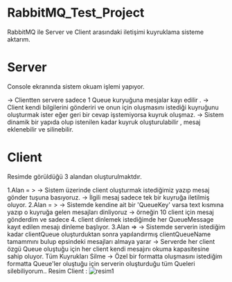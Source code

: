 # RabbitMQ_Test_Project
RabbitMQ ile Server ve Client arasındaki iletişimi kuyruklama sisteme aktarım.

# Server
Console ekranında sistem okuam işlemi yapıyor.
  
  -> Clientten servere sadece 1 Queue kuryuğuna mesjalar kayı edilir .
  -> Client kendi bilgilerini gönderiri ve onun için oluşmasını istediği kuyruğunu oluşturmak ister eğer geri bir cevap işstemiyorsa kuyruk oluşmaz.
  -> Sistem dinamik bir yapıda olup istenilen kadar kuyruk oluşturulabilir , mesaj eklenebilir  ve silinebilir.
 

# Client 
Resimde görüldüğü 3 alandan oluşturulmaktdır.

1.Alan = >
  -> Sistem üzerinde client oluşturmak istediğimiz yazıp mesaj gönder tuşuna basıyoruz.
  -> İlgili mesaj sadece tek bir kuyruğa iletilmiş oluyor.
2.Alan = >
  -> Sistemde kendine ait bir 'QueueKey' varsa text kısmına yazıp o kuyruğa gelen mesajları dinliyoruz 
  -> örneğin 10 client için mesaj gönderdim ve sadece 4. client dinlemek istediğimde her QueueMessage kayıt edilen mesajı dinleme başlıyor.
3.Alan => 
  -> Sistemde serverin istediğim kadar clientQueue oluşturduktan sonra yapılandırmış clientQueueName tamammını bulup epsindeki mesajları almaya yarar
  -> Serverde her client özgü Queue oluştuğu için her client kendi mesajını okuma kapasitesine sahip oluyor.
Tüm Kuyrukları Silme
  -> Özel bir formatta oluşmasını istediğim formatta Queue'ler oluştuğu için serverin oluşturduğu tüm Queleri silebiliyorum..
Resim Client :
![resim1](https://github.com/isa-koseoglu/RabbitMQ_Test_Project/assets/93054123/f90c378d-90a6-4c41-a59f-207f1144e87c)
